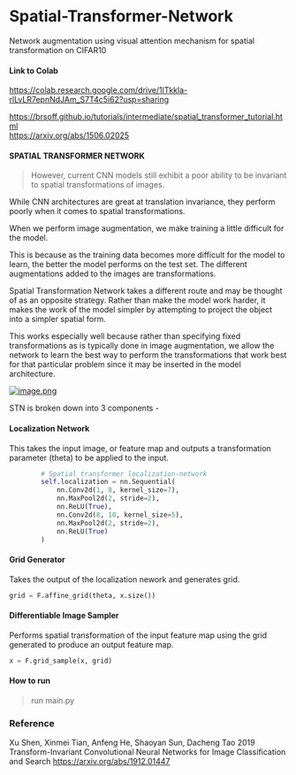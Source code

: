 # Spatial-Transformer-Network
Network augmentation using visual attention mechanism for spatial transformation on CIFAR10


#### Link to Colab
https://colab.research.google.com/drive/1lTkkla-rlLvLR7epnNdJAm_S7T4c5i62?usp=sharing



https://brsoff.github.io/tutorials/intermediate/spatial_transformer_tutorial.html<br/>
https://arxiv.org/abs/1506.02025<br/>


#### SPATIAL TRANSFORMER NETWORK

> However, current CNN models still exhibit a poor ability to be invariant to spatial transformations of images.


While CNN architectures are great at translation invariance, they perform poorly when it comes to spatial transformations. 

When we perform image augmentation, we make training a little difficult for the model. 

This is because as the training data becomes more difficult for the model to learn, the better the model
performs on the test set. The different augmentations added to the images are transformations. 

Spatial Transformation Network takes a different route and may be thought of as an opposite strategy. Rather than make
the model work harder, it makes the work of the model simpler by attempting to project the object into a simpler spatial form. 

This works especially well because rather than specifying fixed transformations as is typically done in image augmentation, 
we allow the network to learn the best way to perform the transformations that work best for that particular problem since
it may be inserted in the model architecture. 


[![image.png](https://i.postimg.cc/k429vB52/image.png)](https://postimg.cc/R6xjMCKm)


STN is broken down into 3 components - 

#### Localization Network
This takes the input image, or feature map and outputs a transformation parameter (theta) 
to be applied to the input. 


```python
        # Spatial transformer localization-network
        self.localization = nn.Sequential(
            nn.Conv2d(1, 8, kernel_size=7),
            nn.MaxPool2d(2, stride=2),
            nn.ReLU(True),
            nn.Conv2d(8, 10, kernel_size=5),
            nn.MaxPool2d(2, stride=2),
            nn.ReLU(True)
        )
```


#### Grid Generator
Takes the output of the localization nework and generates grid.

```python
grid = F.affine_grid(theta, x.size())
```


#### Differentiable Image Sampler
Performs spatial transformation of the input feature map using the grid 
generated to produce an output feature map. 


```python
x = F.grid_sample(x, grid)
```


#### How to run

> run main.py 




### Reference
Xu Shen, Xinmei Tian, Anfeng He, Shaoyan Sun, Dacheng Tao 2019 Transform-Invariant Convolutional Neural Networks for Image Classification and Search https://arxiv.org/abs/1912.01447

